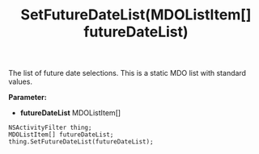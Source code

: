 ﻿---
uid: crmscript_ref_NSActivityFilter_SetFutureDateList
title: SetFutureDateList(MDOListItem[] futureDateList)
intellisense: NSActivityFilter.SetFutureDateList
keywords: NSActivityFilter, GetFutureDateList
so.topic: reference
---

The list of future date selections. This is a static MDO list with standard values.

**Parameter:** 
 - **futureDateList** MDOListItem[]

```crmscript
NSActivityFilter thing;
MDOListItem[] futureDateList;
thing.SetFutureDateList(futureDateList);
```

